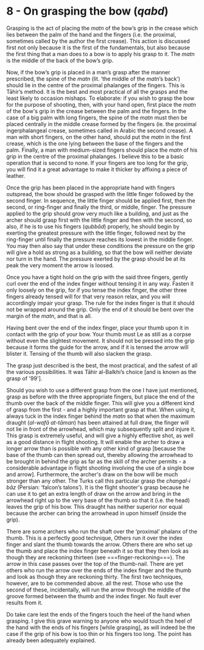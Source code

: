 # 8 - On grasping the bow (*qabd*)

Grasping is the act of placing the *matn* of the bow’s grip in the crease which lies between the palm of the hand and the fingers (i.e. the proximal, sometimes called by the author the first crease). This action is discussed first not only because it is the first of the fundamentals, but also because the first thing that a man does to a bow is to apply his grasp to it.  The *matn* is the middle of the back of the bow’s grip.

Now, if the bow’s grip is placed in a man’s grasp after the manner prescribed, the spine of the *matn* (lit. ‘the middle of the *matn*’s back’) should lie in the centre of the proximal phalanges of the fingers. This is Tāhir’s method. It is the best and most practical of all the grasps and the least likely to occasion mishaps. To elaborate: if you wish to grasp the bow for the purpose of shooting, then, with your hand open, first place the *matn* of the bow's grip in the crease between the palm and the fingers. In the case of a big palm with long fingers, the spine of the *matn* must then be placed centrally in the middle crease formed by the fingers (ie. the proximal ingerphalangeal crease, sometimes called in Arabic the second crease). A man with short fingers, on the other hand, should put the *matn* in the first crease, which is the one lying between the base of the fingers and the palm. Finally, a man with medium-sized fingers should place the *matn* of his grip in the centre of the proximal phalanges. I believe this to be a basic operation that is second to none. If your fingers are too long for the grip, you will find it a great advantage to make it thicker by affixing a piece of leather.

Once the grip has been placed in the appropriate hand with fingers outspread, the bow should be grasped with the little finger followed by the second finger. In sequence, the little finger should be applied first, then the second, or ring-finger and finally the third, or middle, finger.  The pressure applied to the grip should grow very much like a building, and just as the archer should grasp first with the little finger and then with the second, so also, if he is to use his fingers (*qubbād*) properly, he should begin by exerting the greatest pressure with the little finger, followed next by the ring-finger until finally the pressure reaches its lowest in the middle finger. You may then also say that under these conditions the pressure on the grip will give a hold as strong as a building, so that the bow will neither deviate nor turn in the hand. The pressure exerted by the grasp should be at its peak the very moment the arrow is loosed.

Once you have a tight hold on the grip with the said three fingers, gently curl over the end of the index finger without tensing it in any way. Fasten it only loosely on the grip, for if you tense the index finger, the other three fingers already tensed will for that very reason relax, and you will accordingly impair your grasp. The rule for the index finger is that it should not be wrapped around the grip. Only the end of it should be bent over the margin of the *matn*, and that is all.

Having bent over the end of the index finger, place your thumb upon it in contact with the grip of your bow. Your thumb must Le as still as a corpse without even the slightest movement.  It should not be pressed into the grip because it forms the guide for the arrow, and if it is tensed the arrow will blister it. Tensing of the thumb will also slacken the grasp.

The grasp just described is the best, the most practical, and the safest of all the various possibilities. It was Tāhir al-Balkhi’s choice [and is known as the grasp of '99'].

Should you wish to use a different grasp from the one I have just mentioned, grasp as before with the three appropriate fingers, but place the end of the thumb over the back of the middle finger. This will give you a different kind of grasp from the first - and a highly important grasp at that. When using it, always tuck in the index finger behind the *matn* so that when the maximum draught (*al-wafā at-tāman*) has been attained at full draw, the finger will not lie in front of the arrowhead, which may subsequently split and injure it. This grasp is extremely useful, and will give a highly effective shot, as well as a good distance in flight shooting. It will enable the archer to draw a longer arrow than is possible with any other kind of grasp [because the base of the thumb can then spread out, thereby allowing the arrowhead to be brought in behind the grip as far as the skill of the archer permits - a considerable advantage in flight shooting involving the use of a single bow and arrow]. Furthermore, the archer's draw on the bow will be much stronger than any other. The Turks call this particular grasp the *changal-i bāz* (Persian: ‘falcon’s talons’). It is the flight shooter's grasp because he can use it to get an extra length of draw on the arrow and bring in the arrowhead right up to the very base of the thumb so that it (i.e. the head) leaves the grip of his bow. This draught has neither superior nor equal because the archer can bring the arrowhead in upon himself (inside the grip).

There are some archers who run the shaft over the ‘proximal’ phalanx of the thumb. This is a perfectly good technique, Others run it over the index finger and slant the thumb towards the arrow. Others there are who set up the thumb and place the index finger beneath it so that they then look as though they are reckoning thirteen (see ===finger-reckoning===). The arrow in this case passes over the top of the thumb-nail. There are yet others who run the arrow over the ends of the index finger and the thumb and look as though they are reckoning thirty.  The first two techniques, however, are to be commended above. all the rest. Those who use the second of these, incidentally, will run the arrow through the middle of the groove formed between the thumb and the index finger. No fault ever results from it.

Do take care lest the ends of the fingers touch the heel of the hand when grasping. I give this grave warning to anyone who would touch the heel of the hand with the ends of his fingers [while grasping], as will indeed be the case if the grip of his bow is too thin or his fingers too long. The point has already been adequately explained.
